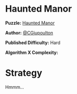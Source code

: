 # Haunted Manor

__Puzzle:__ [Haunted Manor](https://www.codingame.com/training/hard/haunted-manor)

__Author:__ [@CGjupoulton](https://www.codingame.com/profile/d39436e9a23b5060ed3efaf1c24b4ba8929551)

__Published Difficulty:__ Hard

__Algorithm X Complexity:__ 

# Strategy

Hmmm...
